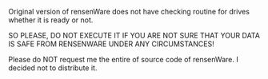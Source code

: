 Original version of rensenWare does not have checking routine for drives whether it is ready or not.

SO PLEASE, DO NOT EXECUTE IT IF YOU ARE NOT SURE THAT YOUR DATA IS SAFE FROM RENSENWARE UNDER ANY CIRCUMSTANCES!



Please do NOT request me the entire of source code of rensenWare. I decided not to distribute it.
